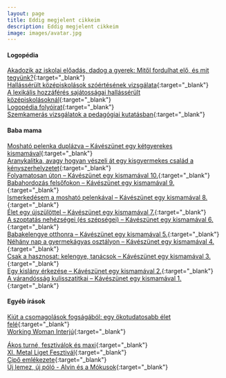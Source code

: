 ```yaml
---
layout: page
title: Eddig megjelent cikkeim
description: Eddig megjelent cikkeim
image: images/avatar.jpg
---
```

#### Logopédia
[Akadozik az iskolai előadás, dadog a gyerek: Mitől fordulhat elő, és mit tegyünk?](https://divany.hu/szuloseg/2021/01/07/dadogas-gyerek/){:target="_blank"}  
[Hallássérült középiskolások szóértésének vizsgálata](http://www.anyanyelv-pedagogia.hu/cikkek.php?id=639){:target="_blank"}  
[A lexikális hozzáférés sajátosságai hallássérült középiskolásoknál](https://edit.elte.hu/xmlui/bitstream/handle/10831/40462/dissz_szabo_agnes_nyelvtud.pdf){:target="_blank"}  
[Logopédia folyóirat](http://mlszsz.hu/files/folyoirat/Logopedia_2018-2019.pdf){:target="_blank"}  
[Szemkamerás vizsgálatok a pedagógiai kutatásban](http://lib.ke.hu/tartalom/Kiadv%C3%A1nyok/Szemkameras-vizsgalatok-a-pedagogiai-kutatasban.pdf){:target="_blank"}    

#### Baba mama 
[Mosható pelenka duplázva – Kávészünet egy kétgyerekes kismamával](https://www.abitbetter.eu/mutass_peldat/moshato-pelenka-duplazva-kaveszunet-egy-ketgyerekes-kismamaval/){:target="_blank"}  
[Aranykalitka, avagy hogyan vészeli át egy kisgyermekes család a kényszerhelyzetet](https://www.abitbetter.eu/mutass_peldat/aranykalitka-avagy-hogyan-veszeli-at-egy-kisgyermekes-csalad-a-kenyszerhelyzetet/){:target="_blank"}  
[Folyamatosan úton – Kávészünet egy kismamával 10.](https://www.abitbetter.eu/mutass_peldat/folyamatosan-uton-kaveszunet-egy-kismamaval-10/){:target="_blank"}  
[Babahordozás felsőfokon – Kávészünet egy kismamával 9.](https://www.abitbetter.eu/mutass_peldat/babahordozas-felsofokon-kaveszunet-egy-kismamaval-9/){:target="_blank"}  
[Ismerkedésem a mosható pelenkával – Kávészünet egy kismamával 8.](https://www.abitbetter.eu/mutass_peldat/ismerkedesem-a-moshato-pelenkaval-kaveszunet-egy-kismamaval-8/){:target="_blank"}  
[Élet egy újszülöttel – Kávészünet egy kismamával 7.](https://www.abitbetter.eu/mutass_peldat/elet-egy-ujszulottel-kaveszunet-egy-kismamaval-7/){:target="_blank"}  
[A szoptatás nehézségei (és szépségei) – Kávészünet egy kismamával 6.](https://www.abitbetter.eu/mutass_peldat/a-szoptatas-nehezsegei-es-szepsegei-kaveszunet-egy-kismamaval-6/){:target="_blank"}  
[Babakelengye otthonra – Kávészünet egy kismamával 5.](https://www.abitbetter.eu/mutass_peldat/babakelengye-otthonra-kaveszunet-egy-kismamaval-5/){:target="_blank"}  
[Néhány nap a gyermekágyas osztályon – Kávészünet egy kismamával 4.](https://www.abitbetter.eu/mutass_peldat/nehany-nap-a-gyermekagyas-osztalyon-kaveszunet-egy-kismamaval-4/){:target="_blank"}  
[Csak a hasznosat: kelengye, tanácsok – Kávészünet egy kismamával 3.](https://www.abitbetter.eu/mutass_peldat/csak-a-hasznosat-kelengye-tanacsok-kaveszunet-egy-kismamaval-3/){:target="_blank"}  
[Egy kislány érkezése – Kávészünet egy kismamával 2.](https://www.abitbetter.eu/mutass_peldat/egy-kislany-erkezese-kaveszunet-egy-kismamaval-2/){:target="_blank"}  
[A várandósság kulisszatitkai – Kávészünet egy kismamával 1.](https://www.abitbetter.eu/mutass_peldat/a-varandossag-kulisszatitkai-kaveszunet-egy-kismamaval-1/){:target="_blank"}  

#### Egyéb írások
[Kiút a csomagolások fogságából: egy ökotudatosabb élet felé](https://tudaton.hu/kiut-a-csomagolasok-fogsagabol){:target="_blank"}  
[Working Woman Interjú](http://thebproject.hu/2020/05/28/2773/){:target="_blank"}  

[Ákos turné, fesztiválok és maxi](https://mymusic.hu/cikk.php?id=12358){:target="_blank"}  
[XI. Metal Liget Fesztivál](https://mymusic.hu/cikk.php?id=12265){:target="_blank"}  
[Cipő emlékezete](https://mymusic.hu/cikk.php?id=12207){:target="_blank"}  
[Új lemez, új póló - Alvin és a Mókusok](https://mymusic.hu/cikk.php?id=12118){:target="_blank"}  